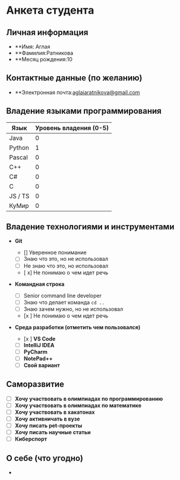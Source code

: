 # Анкета студента

## Личная информация
- **Имя: Аглая
- **Фамилия:Ратникова
- **Месяц рождения:10

## Контактные данные (по желанию)
- **Электронная почта:aglaiaratnikova@gmail.com

## Владение языками программирования
| Язык | Уровень владения (0-5) |
|---|------------------------|
| Java | 0                      |
| Python | 1                      |
| Pascal | 0                      |
| C++ | 0                      |
| C# | 0                      |
| C | 0                      |
| JS / TS | 0                      |
| КуМир | 0                      |

## Владение технологиями и инструментами
- **Git**
    - [] Уверенное понимание
    - [ ] Знаю что это, но не использовал
    - [ ] Не знаю что это, но использовал
    - [ x] Не понимаю о чем идет речь
  
- **Командная строка**
    - [ ] Senior command line developer
    - [ ] Знаю что делает команда `cd ..`
    - [ ] Знаю зачем нужно, но не использовал
    - [x ] Не понимаю о чем идет речь

- **Среда разработки (отметить чем пользовался)**
    - [x ] **VS Code** 
    - [ ] **IntelliJ IDEA** 
    - [ ] **PyCharm** 
    - [ ] **NotePad++** 
    - [ ] **Свой вариант**

## Саморазвитие

- [ ] **Хочу участвовать в олимпиадах по программированию**
- [ ] **Хочу участвовать в олимпиадах по математике**
- [ ] **Хочу участвовать в хакатонах**
- [ ] **Хочу активничать в вузе**
- [ ] **Хочу писать pet-проекты**
- [ ] **Хочу писать научные статьи**
- [ ] **Киберспорт**

## О себе (что угодно)

- 

